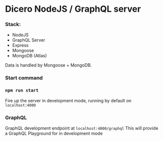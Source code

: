 # Dicero NodeJS / GraphQL server

### Stack:

- NodeJS
- GraphQL Server
- Express
- Mongoose
- MongoDB (Atlas)

Data is handled by Mongoose + MongoDB.

### Start command

### `npm run start`

Fire up the server in development mode, running by default on `localhost:4000`

### GraphQL

GraphQL development endpoint at `localhost:4000/graphql`
This will provide a GraphQL Playground for in development mode
